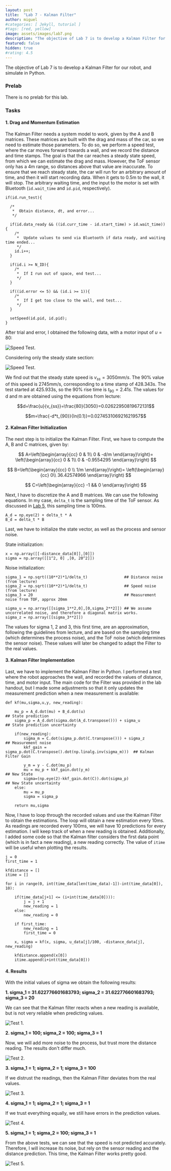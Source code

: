 ```yaml
---
layout: post
title:  "Lab 7 - Kalman Filter"
author: miguel
#categories: [ Jekyll, tutorial ]
#tags: [red, yellow]
image: assets/images/lab7.png
description: "The objective of Lab 7 is to develop a Kalman Filter for our robot, and simulate in Python."
featured: false
hidden: true
#rating: 4.5
---
```

The objective of Lab 7 is to develop a Kalman Filter for our robot, and simulate in Python.

### Prelab

There is no prelab for this lab.

### Tasks

#### 1. Drag and Momentum Estimation

The Kalman Filter needs a system model to work, given by the A and B matrices. These matrices are built with the drag and mass of the car, so we need to estimate those parameters. To do so, we perform a speed test, where the car moves forward towards a wall, and we record the distance and time stamps. The goal is that the car reaches a steady state speed, from which we can estimate the drag and mass. However, the ToF sensor only has a 4m range, so distances above that value are inaccurate. To ensure that we reach steady state, the car will run for an arbitrary amount of time, and then it will start recording data. When it gets to 0.5m to the wall, it will stop. The arbitrary waiting time, and the input to the motor is set with Bluetooth (`id.wait_time` and `id.pid`, respectively).

```
if(id.run_test){

  /*
   *  Obtain distance, dt, and error...
   */
        
  if(id.data_ready && ((id.curr_time - id.start_time) > id.wait_time)){
    /*
     *  Update values to send via Bluetooth if data ready, and waiting time ended...
     */
    id.i++;
  }
          
  if(id.i >= N_ID){
    /*
     *  If I run out of space, end test...
     */
  }

  if((id.error <= 5) && (id.i >= 1)){
    /*
     *  If I get too close to the wall, end test...
     */
  }

  setSpeed(id.pid, id.pid);
}
```

After trial and error, I obtained the following data, with a motor input of $u=80%$:

<img class= "img_post" src="{{ site.baseurl }}/assets/images/lab7/speed_test_full.png" alt="Speed Test.">

Considering only the steady state section:

<img class= "img_post" src="{{ site.baseurl }}/assets/images/lab7/speed_test.png" alt="Speed Test.">

We find out that the steady state speed is $v_{ss}=3050mm/s$. The 90% value of this speed is 2745mm/s, corresponding to a time stamp of 428.343s. The test started at 425.933s, so the 90% rise time is $t_{90} = 2.41s$. The values for d and m are obtained using the equations from lecture:

```math
d=\frac{u}{v_{ss}}=\frac{80}{3050}=0.02622950819672131
```

```math
m=\frac{-d*t_{90}}{ln(0.1)}=0.027453106921621957
```

#### 2. Kalman Filter Initialization

The next step is to initialize the Kalman Filter. First, we have to compute the A, B and C matrices, given by:

$$
A=\left(\begin{array}{cc} 
0 & 1\\
0 & -d/m
\end{array}\right)=
\left(\begin{array}{cc} 
0 & 1\\ 
0 & -0.9554295
\end{array}\right)
$$ 

$$
B=\left(\begin{array}{cc} 
0 \\
1/m
\end{array}\right)=
\left(\begin{array}{cc} 
0\\ 
36.42574966
\end{array}\right)
$$ 

$$
C=\left(\begin{array}{cc} 
-1 && 0
\end{array}\right)
$$

Next, I have to discretize the A and B matrices. We can use the following equations. In my case, `delta_t` is the sampling time of the ToF sensor. As discussed in <a href="https://miguelalvarezd.github.io/FastRobots/lab-5/#:~:text=The%20sensor%20is%20slow%3A%20the%20sampling%20rate%20is%20approximately%20100ms." target="_blank">Lab 5</a>, this sampling time is 100ms.

```
A_d = np.eye(2) + delta_t * A
B_d = delta_t * B
```

Last, we have to initialize the state vector, as well as the process and sensor noise.

State initialization:
```
x = np.array([[-distance_data[0]],[0]])
sigma = np.array([[1^2, 0] ,[0, 20^2]])
```

Noise initialization:
```
sigma_1 = np.sqrt((10**2)*1/delta_t)                ## Distance noise (from lecture)
sigma_2 = np.sqrt((10**2)*1/delta_t)                ## Speed noise (from lecture)
sigma_3 = 20                                        ## Measurement noise from TOF, approx 20mm

sigma_u = np.array([[sigma_1**2,0],[0,sigma_2**2]]) ## We assume uncorrelated noise, and therefore a diagonal matrix works.
sigma_z = np.array([[sigma_3**2]])
```

The values for sigma 1, 2 and 3, this first time, are an approximation, following the guidelines from lecture, and are based on the sampling time (which determines the process noise), and the ToF noise (which determines the sensor noise). These values will later be changed to adapt the Filter to the real values.

#### 3. Kalman Filter Implementation

Last, we have to implement the Kalman Filter in Python. I performed a test where the robot approaches the wall, and recorded the values of distance, time, and motor input. The main code for the Filter was provided in the lab handout, but I made some adjustments so that it only updates the measurement prediction when a new measurement is available:

```
def kf(mu,sigma,u,y, new_reading):
    
    mu_p = A_d.dot(mu) + B_d.dot(u)                                        ## State prediction
    sigma_p = A_d.dot(sigma.dot(A_d.transpose())) + sigma_u                ## State prediction uncertainty
    
    if(new_reading):
        sigma_m = C.dot(sigma_p.dot(C.transpose())) + sigma_z              ## Measurement noise
        kkf_gain = sigma_p.dot(C.transpose().dot(np.linalg.inv(sigma_m)))  ## Kalman Filter Gain

        y_m = y - C.dot(mu_p)
        mu = mu_p + kkf_gain.dot(y_m)                                      ## New State
        sigma=(np.eye(2)-kkf_gain.dot(C)).dot(sigma_p)                     ## New State uncertainty
    else:
        mu = mu_p
        sigma = sigma_p

    return mu,sigma
```

Now, I have to loop through the recorded values and use the Kalman Filter to obtain the estimations. The loop will obtain a new estimation every 10ms. As readings are recorded every 100ms, we will have 10 predictions for every estimation. I will keep track of when a new reading is obtained. Additionally, I added some code so that the Kalman filter considers the first data point (which is in fact a new reading), a new reading correctly. The value of `itime` will be useful when plotting the results.

```
j = 0
first_time = 1

kfdistance = []
itime = []

for i in range(0, int(time_data[len(time_data)-1])-int(time_data[0]), 10):
    
    if(time_data[j+1] <= (i+int(time_data[0]))):
        j = j + 1
        new_reading = 1
    else:
        new_reading = 0

    if first_time:
        new_reading = 1
        first_time = 0

    x, sigma = kf(x, sigma, u_data[j]/100, -distance_data[j], new_reading)
    
    kfdistance.append(x[0])
    itime.append(i+int(time_data[0]))
```

#### 4. Results

With the initial values of sigma we obtain the following results:

**1. sigma_1 = 31.622776601683793; sigma_2 = 31.622776601683793; sigma_3 = 20**

We can see that the Kalman filter reacts when a new reading is available, but is not very reliable when predicting values.

<img class= "img_post" src="{{ site.baseurl }}/assets/images/lab7/kf_1.png" alt="Test 1.">

**2. sigma_1 = 100; sigma_2 = 100; sigma_3 = 1**

Now, we will add more noise to the process, but trust more the distance reading. The results don't differ much.

<img class= "img_post" src="{{ site.baseurl }}/assets/images/lab7/kf_2.png" alt="Test 2.">

**3. sigma_1 = 1; sigma_2 = 1; sigma_3 = 100**

If we distrust the readings, then the Kalman Filter deviates from the real values.

<img class= "img_post" src="{{ site.baseurl }}/assets/images/lab7/kf_3.png" alt="Test 3.">

**4. sigma_1 = 1; sigma_2 = 1; sigma_3 = 1**

If we trust everything equally, we still have errors in the prediction values.

<img class= "img_post" src="{{ site.baseurl }}/assets/images/lab7/kf_4.png" alt="Test 4.">

**5. sigma_1 = 1; sigma_2 = 100; sigma_3 = 1**

From the above tests, we can see that the speed is not predicted accurately. Therefore, I will increase its noise, but rely on the sensor reading and the distance prediction. This time, the Kalman Filter works pretty good.

<img class= "img_post" src="{{ site.baseurl }}/assets/images/lab7/kf_5.png" alt="Test 5.">

